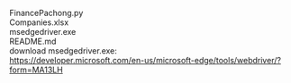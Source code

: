 FinancePachong.py\
Companies.xlsx\
msedgedriver.exe\
README.md\
download msedgedriver.exe:\
https://developer.microsoft.com/en-us/microsoft-edge/tools/webdriver/?form=MA13LH